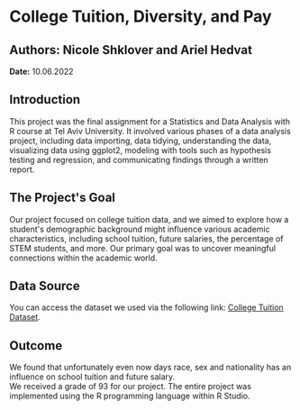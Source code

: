 # College Tuition, Diversity, and Pay

## Authors: Nicole Shklover and Ariel Hedvat

**Date:** 10.06.2022

## Introduction

This project was the final assignment for a Statistics and Data Analysis with R course at Tel Aviv University. It involved various phases of a data analysis project, including data importing, data tidying, understanding the data, visualizing data using ggplot2, modeling with tools such as hypothesis testing and regression, and communicating findings through a written report.

## The Project's Goal

Our project focused on college tuition data, and we aimed to explore how a student's demographic background might influence various academic characteristics, including school tuition, future salaries, the percentage of STEM students, and more. Our primary goal was to uncover meaningful connections within the academic world.

## Data Source

You can access the dataset we used via the following link: [College Tuition Dataset](https://github.com/rfordatascience/tidytuesday/blob/master/data/2020/2020-03-10/readme.md).

## Outcome

We found that unfortunately even now days race, sex and nationality has an influence on school tuition and future salary. <br>
We received a grade of 93 for our project. The entire project was implemented using the R programming language within R Studio.
